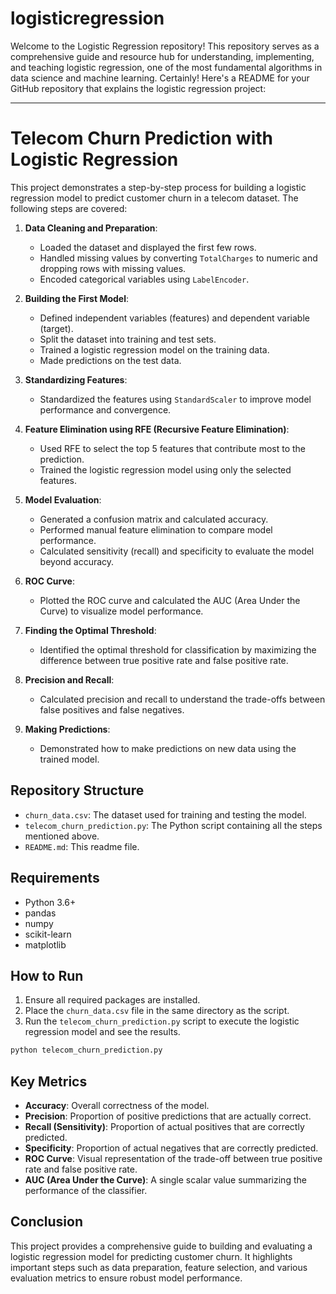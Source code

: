 # logisticregression
Welcome to the Logistic Regression repository! This repository serves as a comprehensive guide and resource hub for understanding, implementing, and teaching logistic regression, one of the most fundamental algorithms in data science and machine learning.
Certainly! Here's a README for your GitHub repository that explains the logistic regression project:

---

# Telecom Churn Prediction with Logistic Regression

This project demonstrates a step-by-step process for building a logistic regression model to predict customer churn in a telecom dataset. The following steps are covered:

1. **Data Cleaning and Preparation**:
   - Loaded the dataset and displayed the first few rows.
   - Handled missing values by converting `TotalCharges` to numeric and dropping rows with missing values.
   - Encoded categorical variables using `LabelEncoder`.

2. **Building the First Model**:
   - Defined independent variables (features) and dependent variable (target).
   - Split the dataset into training and test sets.
   - Trained a logistic regression model on the training data.
   - Made predictions on the test data.

3. **Standardizing Features**:
   - Standardized the features using `StandardScaler` to improve model performance and convergence.

4. **Feature Elimination using RFE (Recursive Feature Elimination)**:
   - Used RFE to select the top 5 features that contribute most to the prediction.
   - Trained the logistic regression model using only the selected features.

5. **Model Evaluation**:
   - Generated a confusion matrix and calculated accuracy.
   - Performed manual feature elimination to compare model performance.
   - Calculated sensitivity (recall) and specificity to evaluate the model beyond accuracy.

6. **ROC Curve**:
   - Plotted the ROC curve and calculated the AUC (Area Under the Curve) to visualize model performance.

7. **Finding the Optimal Threshold**:
   - Identified the optimal threshold for classification by maximizing the difference between true positive rate and false positive rate.

8. **Precision and Recall**:
   - Calculated precision and recall to understand the trade-offs between false positives and false negatives.

9. **Making Predictions**:
   - Demonstrated how to make predictions on new data using the trained model.

## Repository Structure

- `churn_data.csv`: The dataset used for training and testing the model.
- `telecom_churn_prediction.py`: The Python script containing all the steps mentioned above.
- `README.md`: This readme file.

## Requirements

- Python 3.6+
- pandas
- numpy
- scikit-learn
- matplotlib

## How to Run

1. Ensure all required packages are installed.
2. Place the `churn_data.csv` file in the same directory as the script.
3. Run the `telecom_churn_prediction.py` script to execute the logistic regression model and see the results.

```bash
python telecom_churn_prediction.py
```

## Key Metrics

- **Accuracy**: Overall correctness of the model.
- **Precision**: Proportion of positive predictions that are actually correct.
- **Recall (Sensitivity)**: Proportion of actual positives that are correctly predicted.
- **Specificity**: Proportion of actual negatives that are correctly predicted.
- **ROC Curve**: Visual representation of the trade-off between true positive rate and false positive rate.
- **AUC (Area Under the Curve)**: A single scalar value summarizing the performance of the classifier.

## Conclusion

This project provides a comprehensive guide to building and evaluating a logistic regression model for predicting customer churn. It highlights important steps such as data preparation, feature selection, and various evaluation metrics to ensure robust model performance.
